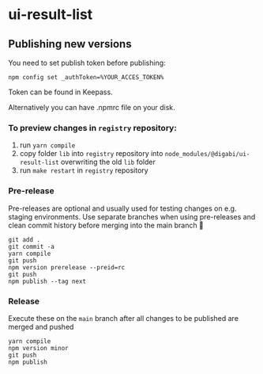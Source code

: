 # ui-result-list

## Publishing new versions

You need to set publish token before publishing:

```
npm config set _authToken=%YOUR_ACCES_TOKEN%
```

Token can be found in Keepass. 

Alternatively you can have .npmrc file on your disk.

### To preview changes in `registry` repository:

1. run `yarn compile`
2. copy folder `lib` into `registry` repository into `node_modules/@digabi/ui-result-list` overwriting the old `lib` folder
3. run `make restart` in `registry` repository

### Pre-release

Pre-releases are optional and usually used for testing changes on e.g. staging environments. Use separate branches when using pre-releases and clean commit history before merging into the main branch 🙏

```
git add .
git commit -a
yarn compile
git push
npm version prerelease --preid=rc
git push
npm publish --tag next
```

### Release

Execute these on the `main` branch after all changes to be published are merged and pushed

```
yarn compile
npm version minor
git push
npm publish
```
